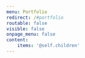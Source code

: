 ```yaml
---
menu: Portfolio
redirect: /#portfolio
routable: false
visible: false
onpage_menu: false
content:
    items: '@self.children'
---
```


